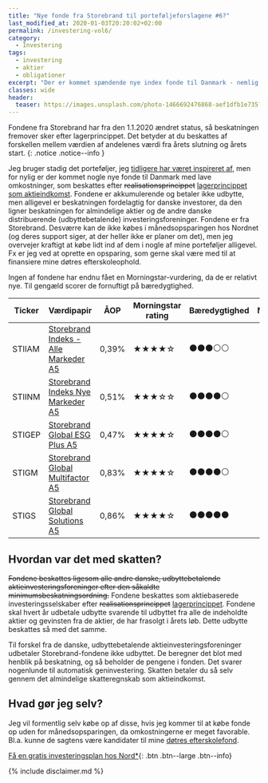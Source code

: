 ```yaml
---
title: "Nye fonde fra Storebrand til porteføljeforslagene #6?"
last_modified_at: 2020-01-03T20:20:02+02:00
permalink: /investering-vol6/
category:
  - Investering
tags:
  - investering
  - aktier
  - obligationer
excerpt: "Der er kommet spændende nye index fonde til Danmark - nemlig fonde fra Storebrand, som kan handles helt ned til årlige omkostninger på 0,39%."
classes: wide
header:
  teaser: https://images.unsplash.com/photo-1466692476868-aef1dfb1e735?ixlib=rb-1.2.1&ixid=eyJhcHBfaWQiOjEyMDd9&auto=format&fit=crop&w=400&q=80
---
```


Fondene fra Storebrand har fra den 1.1.2020 ændret status, så beskatningen fremover sker efter lagerprincippet. Det betyder at du beskattes af forskellen mellem værdien af andelenes værdi fra årets slutning og årets start.
{: .notice .notice--info }

Jeg bruger stadig det porteføljer, jeg [tidligere har været inspireret af](/investering-vol5/), men for nylig er der kommet nogle nye fonde til Danmark med lave omkostninger, som beskattes efter <del cite="https://www.storebrandfondene.dk/nyhedsside?article=andring-i-skattestatus" date="2020-01-03T20:20:02+02:00">realisationsprincippet</del> <ins cite="https://www.storebrandfondene.dk/nyhedsside?article=andring-i-skattestatus" date="2020-01-03T20:20:02+02:00">lagerprincippet som aktieindkomst</ins>. Fondene er akkumulerende og betaler ikke udbytte, men alligevel er beskatningen fordelagtig for danske investorer, da den ligner beskatningen for almindelige aktier og de andre danske distribuerende (udbyttebetalende) investeringsforeninger. Fondene er fra Storebrand. Desværre kan de ikke købes i månedsopsparingen hos Nordnet (og deres support siger, at der heller ikke er planer om det), men jeg overvejer kraftigt at købe lidt ind af dem i nogle af mine porteføljer alligevel. Fx er jeg ved at oprette en opsparing, som gerne skal være med til at finansiere mine døtres efterskoleophold.

Ingen af fondene har endnu fået en Morningstar-vurdering, da de er relativt nye. Til gengæld scorer de fornuftigt på bæredygtighed.

| Ticker | Værdipapir                                                                                                      | ÅOP   | Morningstar rating                       | Bæredygtighed                            | Måned |
|--------|-----------------------------------------------------------------------------------------------------------------|-------|------------------------------------------|------------------------------------------|-------|
| STIIAM | [Storebrand Indeks - Alle Markeder A5](http://www.morningstar.dk/dk/funds/snapshot/snapshot.aspx?id=F000013CKK) | 0,39% | &#x2605;&#x2605;&#x2605;&#x2605;&#x2606; | &#x26AB;&#x26AB;&#x26AB;&#x26AA;&#x26AA; |       |
| STIINM | [Storebrand Indeks Nye Markeder A5](http://www.morningstar.dk/dk/funds/snapshot/snapshot.aspx?id=F000013CKL)    | 0,51% | &#x2605;&#x2605;&#x2605;&#x2606;&#x2606; | &#x26AB;&#x26AB;&#x26AB;&#x26AB;&#x26AA; |       |
| STIGEP | [Storebrand Global ESG Plus A5](http://www.morningstar.dk/dk/funds/snapshot/snapshot.aspx?id=F000013CKG)        | 0,47% | &#x2605;&#x2605;&#x2605;&#x2605;&#x2606; | &#x26AB;&#x26AB;&#x26AB;&#x26AB;&#x26AA; |       |
| STIGM  | [Storebrand Global Multifactor A5](http://www.morningstar.dk/dk/funds/snapshot/snapshot.aspx?id=F000013CKH)     | 0,83% | &#x2605;&#x2605;&#x2605;&#x2605;&#x2606; | &#x26AB;&#x26AB;&#x26AB;&#x26AB;&#x26AA; |       |
| STIGS  | [Storebrand Global Solutions A5](http://www.morningstar.dk/dk/funds/snapshot/snapshot.aspx?id=F000013CKJ)       | 0,86% | &#x2605;&#x2605;&#x2605;&#x2605;&#x2606; | &#x26AB;&#x26AB;&#x26AB;&#x26AB;&#x26AB; |       |

## Hvordan var det med skatten?

<del>Fondene beskattes ligesom alle andre danske, udbyttebetalende aktieinvesteringsforeninger efter den såkaldte minimumsbeskatningsordning.</del> Fondene beskattes som aktiebaserede investeringsselskaber efter <del>realisationsprincippet</del> <ins>lagerprincippet</ins>. Fondene skal hvert år udbetale udbytte svarende til udbyttet fra alle de indeholdte aktier og gevinsten fra de aktier, de har frasolgt i årets løb. Dette udbytte beskattes så med det samme.

Til forskel fra de danske, udbyttebetalende aktieinvesteringsforeninger udbetaler Storebrand-fondene ikke udbyttet. De beregner det blot med henblik på beskatning, og så beholder de pengene i fonden. Det svarer nogenlunde til automatisk geninvestering. Skatten betaler du så selv gennem det almindelige skatteregnskab som aktieindkomst.

## Hvad gør jeg selv?

Jeg vil formentlig selv købe op af disse, hvis jeg kommer til at købe fonde op uden for månedsopsparingen, da omkostningerne er meget favorable. Bl.a. kunne de sagtens være kandidater til mine [døtres efterskolefond](https://www.shareville.dk/profiles/lsolesen/portfolios/358995).

[Få en gratis investeringsplan hos Nord\*](/go/nord/){: .btn .btn--large .btn--info}

{% include disclaimer.md %}
